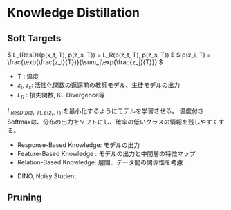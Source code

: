 <!--
 FileName:      inference_light
 Author:        8ucchiman
 CreatedDate:   2023-05-09 14:43:01
 LastModified:  2023-01-25 10:56:12 +0900
 Reference:     8ucchiman.jp
 Description:   ---
-->


# Knowledge Distillation

## Soft Targets
$
    L_{ResD}(p(x_t, T), p(z_s, T)) = L_R(p(z_t, T), p(z_s, T))
$
$
    p(z_i, T) = \frac{\exp{\frac{z_i}{T}}}{\sum_j\exp{\frac{z_j}{T}}}
$

- T         : 温度
- $z_t, z_s$: 活性化関数の返還前の教師モデル、生徒モデルの出力
- $L_R$     : 損失関数, KL Divergence等


$L_{ResD(p(z_t, T), p(z_s, T))}$を最小化するようにモデルを学習させる。
温度付きSoftmaxは、分布の出力をソフトにし、確率の低いクラスの情報を残しやすくする。

- Response-Based Knowledge: モデルの出力
- Feature-Based Knowledge : モデルの出力と中間層の特徴マップ
- Relation-Based Knowledge: 層間、データ間の関係性を考慮

* DINO, Noisy Student


## Pruning


